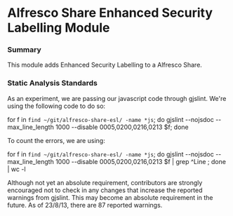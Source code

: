 Alfresco Share Enhanced Security Labelling Module
=================================================

### Summary

This module adds Enhanced Security Labelling to a Alfresco Share.

### Static Analysis Standards

As an experiment, we are passing our javascript code through gjslint.  We're using the following code to do so:

for f in `find ~/git/alfresco-share-esl/ -name *js`; do gjslint --nojsdoc --max_line_length 1000 --disable 0005,0200,0216,0213 $f; done

To count the errors, we are using:

for f in `find ~/git/alfresco-share-esl/ -name *js`; do gjslint --nojsdoc --max_line_length 1000 --disable 0005,0200,0216,0213 $f | grep ^Line ; done | wc -l

Although not yet an absolute requirement, contributors are strongly encouraged not to check in any changes that increase the reported warnings from gjslint.  This may become an absolute requirement in the future.  As of 23/8/13, there are 87 reported warnings.